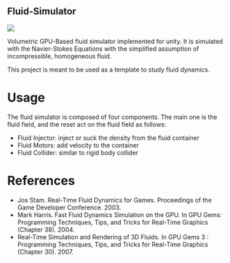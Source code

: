 ## Fluid-Simulator

<img src="documentation/images/fluid_sim.gif"/>

Volumetric GPU-Based fluid simulator implemented for unity. It is simulated with the Navier-Stokes Equations with the simplified assumption of incompressible, homogeneous fluid.

This project is meant to be used as a template to study fluid dynamics.

# Usage
The fluid simulator is composed of four components. The main one is the fluid field, and the reset act on the fluid field as follows:
* Fluid Injector: inject or suck the density from the fluid container
* Fluid Motors: add velocity to the container
* Fluid Collider: similar to rigid body collider

# References
* Jos Stam. Real-Time Fluid Dynamics for Games. Proceedings of the Game Developer Conference. 2003.
* Mark Harris. Fast Fluid Dynamics Simulation on the GPU. In GPU Gems: Programming Techniques, Tips, and Tricks for Real-Time Graphics (Chapter 38). 2004.
* Real-Time Simulation and Rendering of 3D Fluids. In GPU Gems 3 : Programming Techniques, Tips, and Tricks for Real-Time Graphics (Chapter 30). 2007.